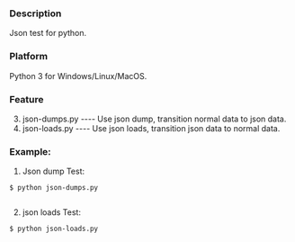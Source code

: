 ### Description
Json test for python.

### Platform
Python 3 for Windows/Linux/MacOS.

### Feature
3. json-dumps.py    ---- Use json dump, transition normal data to json data.
4. json-loads.py    ---- Use json loads, transition json data to normal data.

### Example:
1. Json dump Test:
```console
$ python json-dumps.py


```

2. json loads Test:
```console
$ python json-loads.py


```
